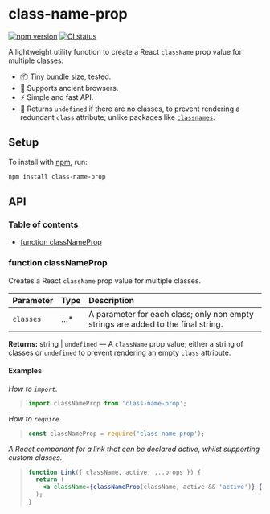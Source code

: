 # class-name-prop

[![npm version](https://badgen.net/npm/v/class-name-prop)](https://npm.im/class-name-prop) [![CI status](https://github.com/jaydenseric/class-name-prop/workflows/CI/badge.svg)](https://github.com/jaydenseric/class-name-prop/actions)

A lightweight utility function to create a React `className` prop value for multiple classes.

- 📦 [Tiny bundle size](https://bundlephobia.com/result?p=class-name-prop), tested.
- 💪 Supports ancient browsers.
- ⚡️ Simple and fast API.
- 🧠 Returns `undefined` if there are no classes, to prevent rendering a redundant `class` attribute; unlike packages like [`classnames`](https://github.com/JedWatson/classnames).

## Setup

To install with [npm](https://npmjs.com/get-npm), run:

```sh
npm install class-name-prop
```

## API

### Table of contents

- [function classNameProp](#function-classnameprop)

### function classNameProp

Creates a React `className` prop value for multiple classes.

| Parameter | Type | Description |
| :-- | :-- | :-- |
| `classes` | …\* | A parameter for each class; only non empty strings are added to the final string. |

**Returns:** string | `undefined` — A `className` prop value; either a string of classes or `undefined` to prevent rendering an empty `class` attribute.

#### Examples

_How to `import`._

> ```js
> import classNameProp from 'class-name-prop';
> ```

_How to `require`._

> ```js
> const classNameProp = require('class-name-prop');
> ```

_A React component for a link that can be declared active, whilst supporting custom classes._

> ```jsx
> function Link({ className, active, ...props }) {
>   return (
>     <a className={classNameProp(className, active && 'active')} {...props} />
>   );
> }
> ```
